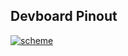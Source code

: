 ## Devboard Pinout

<a href="../../img/pinout/dev_board_pinout.png" target="_blank"> ![scheme](../../img/pinout/dev_board_pinout.png)</a>
